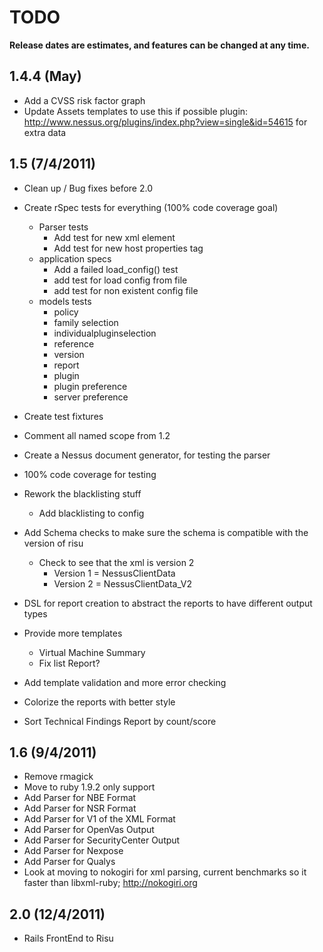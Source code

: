 # TODO

**Release dates are estimates, and features can be changed at any time.**

## 1.4.4 (May)

- Add a CVSS risk factor graph
- Update Assets templates to use this if possible plugin: http://www.nessus.org/plugins/index.php?view=single&id=54615 for extra data

## 1.5 (7/4/2011)
- Clean up / Bug fixes before 2.0
- Create rSpec tests for everything (100% code coverage goal)
	- Parser tests
		- Add test for new xml element
		- Add test for new host properties tag
	- application specs
		- Add a failed load_config() test
		- add test for load config from file
		- add test for non existent config file
	- models tests
		- policy
		- family selection
		- individualpluginselection
		- reference
		- version
		- report
		- plugin
		- plugin preference
		- server preference
- Create test fixtures
- Comment all named scope from 1.2
- Create a Nessus document generator, for testing the parser
- 100% code coverage for testing
- Rework the blacklisting stuff
	- Add blacklisting to config
- Add Schema checks to make sure the schema is compatible with the version of risu
	- Check to see that the xml is version 2
		- Version 1 = NessusClientData
		- Version 2 = NessusClientData_V2


- DSL for report creation to abstract the reports to have different output types
- Provide more templates
	- Virtual Machine Summary
	- Fix list Report?
- Add template validation and more error checking
- Colorize the reports with better style
- Sort Technical Findings Report by count/score	

## 1.6 (9/4/2011)
- Remove rmagick 
- Move to ruby 1.9.2 only support
- Add Parser for NBE Format
- Add Parser for NSR Format
- Add Parser for V1 of the XML Format
- Add Parser for OpenVas Output
- Add Parser for SecurityCenter Output
- Add Parser for Nexpose
- Add Parser for Qualys
- Look at moving to nokogiri for xml parsing, current benchmarks so it faster than libxml-ruby; http://nokogiri.org

## 2.0 (12/4/2011)
- Rails FrontEnd to Risu
